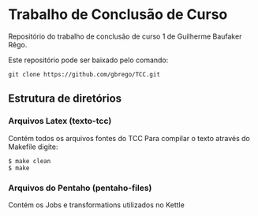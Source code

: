 # Trabalho de Conclusão de Curso  

Repositório do trabalho de conclusão de curso 1 de Guilherme Baufaker Rêgo.

Este repositório pode ser baixado pelo comando:

	git clone https://github.com/gbrego/TCC.git 

## Estrutura de diretórios

### Arquivos Latex (texto-tcc)

Contém todos os arquivos fontes do TCC
Para compilar o texto através do Makefile digite:

	$ make clean
	$ make
	
### Arquivos do Pentaho (pentaho-files)	

Contém os Jobs e transformations utilizados no Kettle
